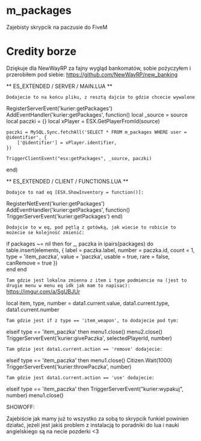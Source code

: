# m_packages
Zajebisty skrypcik na paczusie do FiveM

# Credity borze

Dziękuje dla NewWayRP za fajny wygląd bankomatów, sobie pożyczyłem i przerobiłem pod siebie: https://github.com/NewWayRP/new_banking

** ES_EXTENDED / SERVER / MAIN.LUA **

`Dodajecie to na końcu pliku, z resztą dajcie to gdzie chcecie wywalone`

RegisterServerEvent('kurier:getPackages')
AddEventHandler('kurier:getPackages', function()
	local _source = source
	local paczki = {}
	local xPlayer = ESX.GetPlayerFromId(source)
	
	paczki = MySQL.Sync.fetchAll('SELECT * FROM m_packages WHERE user = @identifier', {
		['@identifier'] = xPlayer.identifier,
	})
	
	TriggerClientEvent("esx:getPackages", _source, paczki)
end)

** ES_EXTENDED / CLIENT / FUNCTIONS.LUA **

`Dodajce to nad eq [ESX.ShowInventory = function()]:`

RegisterNetEvent('kurier:getPackages')
AddEventHandler('kurier:getPackages', function()
	TriggerServerEvent('kurier:getPackages')
end)

`Dodajcie to w eq, pod pętlą z gotówką, jak wiecie to robicie to możecie se kolejność zmienić:`

if packages ~= nil then
	for _, paczka in ipairs(packages) do
		table.insert(elements, {
			label = paczka.label,
			number = paczka.id,
			count = 1,
			type = 'item_paczka',
			value = 'paczka',
			usable = true,
			rare = false,
			canRemove = true
		})	
	end
end

`Tam gdzie jest lokalna zmienna z item i type podmiencie na (jest to drugie menu w menu eq idk jak mam to napisac):`
https://imgur.com/a/SgUBJUr

local item, type, number = data1.current.value, data1.current.type, data1.current.number

`Tam gdzie jest if z type == 'item_weapon', to dodajecie pod tym:`

elseif type == 'item_paczka' then
	menu1.close()
	menu2.close()
	TriggerServerEvent('kurier:givePaczka', selectedPlayerId, number)

`Tam gdzie jest data1.current.action == 'remove' dodajecie:`

elseif type == 'item_paczka' then
	menu1.close()
	Citizen.Wait(1000)
	TriggerServerEvent('kurier:throwPaczka', number)

`Tam gdzie jest data1.current.action == 'use' dodajecie:`

elseif type == 'item_paczka' then
	TriggerServerEvent("kurier:wypakuj", number)
	menu1.close()

SHOWOFF:

Zajebiście jak mamy już to wszystko za sobą to skrypcik funkiel powinien działać, jeżeli jest jakiś 
problem z instalacją to poradniki do lua i nauki angielskiego są na necie pozderki <3
